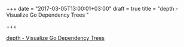 +++
date = "2017-03-05T13:00:01+03:00"
draft = true
title = "depth - Visualize Go Dependency Trees "

+++

<p><a href="https://t.co/kyQUrT4VsT">depth - Visualize Go Dependency Trees </a></p>
